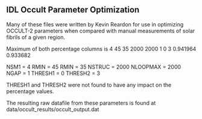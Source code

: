 ## IDL Occult Parameter Optimization

Many of these files were written by Kevin Reardon for use in optimizing OCCULT-2 parameters when compared with manual measurements of solar fibrils of a given region.

Maximum of both percentage columns is
4	45	35	2000	2000	1	0	3	0.941964	0.933682

NSM1 = 4
RMIN = 45
RMIN = 35
NSTRUC = 2000
NLOOPMAX = 2000
NGAP = 1
THRESH1 = 0
THRESH2 = 3

THRESH1 and THRESH2 were not found to have any impact on the percentage values. 

The resulting raw datafile from these parameters is found at data/occult_results/occult_output.dat